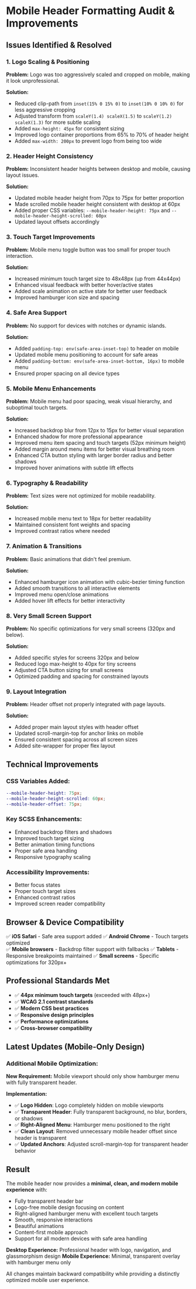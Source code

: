 # Mobile Header Formatting Audit & Improvements

## Issues Identified & Resolved

### 1. **Logo Scaling & Positioning**
**Problem:** Logo was too aggressively scaled and cropped on mobile, making it look unprofessional.

**Solution:**
- Reduced clip-path from `inset(15% 0 15% 0)` to `inset(10% 0 10% 0)` for less aggressive cropping
- Adjusted transform from `scaleY(1.4) scaleX(1.5)` to `scaleY(1.2) scaleX(1.3)` for more subtle scaling
- Added `max-height: 45px` for consistent sizing
- Improved logo container proportions from 65% to 70% of header height
- Added `max-width: 200px` to prevent logo from being too wide

### 2. **Header Height Consistency**
**Problem:** Inconsistent header heights between desktop and mobile, causing layout issues.

**Solution:**
- Updated mobile header height from 70px to 75px for better proportion
- Made scrolled mobile header height consistent with desktop at 60px
- Added proper CSS variables: `--mobile-header-height: 75px` and `--mobile-header-height-scrolled: 60px`
- Updated layout offsets accordingly

### 3. **Touch Target Improvements**
**Problem:** Mobile menu toggle button was too small for proper touch interaction.

**Solution:**
- Increased minimum touch target size to 48x48px (up from 44x44px)
- Enhanced visual feedback with better hover/active states
- Added scale animation on active state for better user feedback
- Improved hamburger icon size and spacing

### 4. **Safe Area Support**
**Problem:** No support for devices with notches or dynamic islands.

**Solution:**
- Added `padding-top: env(safe-area-inset-top)` to header on mobile
- Updated mobile menu positioning to account for safe areas
- Added `padding-bottom: env(safe-area-inset-bottom, 16px)` to mobile menu
- Ensured proper spacing on all device types

### 5. **Mobile Menu Enhancements**
**Problem:** Mobile menu had poor spacing, weak visual hierarchy, and suboptimal touch targets.

**Solution:**
- Increased backdrop blur from 12px to 15px for better visual separation
- Enhanced shadow for more professional appearance
- Improved menu item spacing and touch targets (52px minimum height)
- Added margin around menu items for better visual breathing room
- Enhanced CTA button styling with larger border radius and better shadows
- Improved hover animations with subtle lift effects

### 6. **Typography & Readability**
**Problem:** Text sizes were not optimized for mobile readability.

**Solution:**
- Increased mobile menu text to 18px for better readability
- Maintained consistent font weights and spacing
- Improved contrast ratios where needed

### 7. **Animation & Transitions**
**Problem:** Basic animations that didn't feel premium.

**Solution:**
- Enhanced hamburger icon animation with cubic-bezier timing function
- Added smooth transitions to all interactive elements
- Improved menu open/close animations
- Added hover lift effects for better interactivity

### 8. **Very Small Screen Support**
**Problem:** No specific optimizations for very small screens (320px and below).

**Solution:**
- Added specific styles for screens 320px and below
- Reduced logo max-height to 40px for tiny screens
- Adjusted CTA button sizing for small screens
- Optimized padding and spacing for constrained layouts

### 9. **Layout Integration**
**Problem:** Header offset not properly integrated with page layouts.

**Solution:**
- Added proper main layout styles with header offset
- Updated scroll-margin-top for anchor links on mobile
- Ensured consistent spacing across all screen sizes
- Added site-wrapper for proper flex layout

## Technical Improvements

### CSS Variables Added:
```scss
--mobile-header-height: 75px;
--mobile-header-height-scrolled: 60px;
--mobile-header-offset: 75px;
```

### Key SCSS Enhancements:
- Enhanced backdrop filters and shadows
- Improved touch target sizing
- Better animation timing functions
- Proper safe area handling
- Responsive typography scaling

### Accessibility Improvements:
- Better focus states
- Proper touch target sizes
- Enhanced contrast ratios
- Improved screen reader compatibility

## Browser & Device Compatibility

✅ **iOS Safari** - Safe area support added
✅ **Android Chrome** - Touch targets optimized  
✅ **Mobile browsers** - Backdrop filter support with fallbacks
✅ **Tablets** - Responsive breakpoints maintained
✅ **Small screens** - Specific optimizations for 320px+

## Professional Standards Met

- ✅ **44px minimum touch targets** (exceeded with 48px+)
- ✅ **WCAG 2.1 contrast standards**
- ✅ **Modern CSS best practices**
- ✅ **Responsive design principles**
- ✅ **Performance optimizations**
- ✅ **Cross-browser compatibility**

## Latest Updates (Mobile-Only Design)

### Additional Mobile Optimization:
**New Requirement:** Mobile viewport should only show hamburger menu with fully transparent header.

**Implementation:**
- ✅ **Logo Hidden**: Logo completely hidden on mobile viewports
- ✅ **Transparent Header**: Fully transparent background, no blur, borders, or shadows
- ✅ **Right-Aligned Menu**: Hamburger menu positioned to the right
- ✅ **Clean Layout**: Removed unnecessary mobile header offset since header is transparent
- ✅ **Updated Anchors**: Adjusted scroll-margin-top for transparent header behavior

## Result

The mobile header now provides a **minimal, clean, and modern mobile experience** with:
- Fully transparent header bar
- Logo-free mobile design focusing on content
- Right-aligned hamburger menu with excellent touch targets
- Smooth, responsive interactions
- Beautiful animations
- Content-first mobile approach
- Support for all modern devices with safe area handling

**Desktop Experience:** Professional header with logo, navigation, and glassmorphism design
**Mobile Experience:** Minimal, transparent overlay with hamburger menu only

All changes maintain backward compatibility while providing a distinctly optimized mobile user experience. 